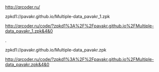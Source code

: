 http://qrcoder.ru/

zpkd1://pavakr.github.io/Multiple-data_pavakr_1.zpk

http://qrcoder.ru/code/?zpkd1%3A%2F%2Fpavakr.github.io%2FMultiple-data_pavakr_1.zpk&4&0

.

zpkd1://pavakr.github.io/Multiple-data_pavakr.zpk

http://qrcoder.ru/code/?zpkd1%3A%2F%2Fpavakr.github.io%2FMultiple-data_pavakr.zpk&4&0
